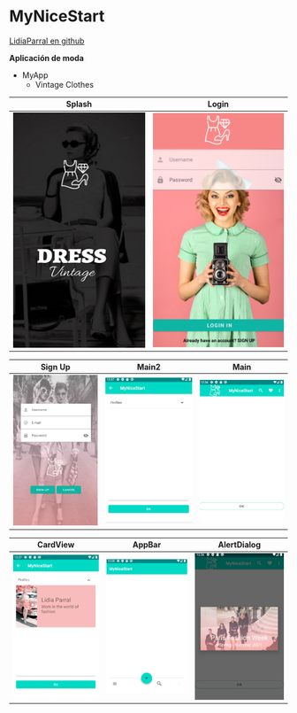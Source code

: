 # MyNiceStart

[LidiaParral en github](https://github.com/LidiaParral)

**Aplicación de moda**

* MyApp
  * Vintage Clothes


Splash | Login
------ | ------
![](img/splash.png) | ![](img/login.png)


Sign Up | Main2 | Main
------- | ----- | -----
![](img/SignUp.png) | ![](img/Main2.png) | ![](img/Main.png)

CardView | AppBar | AlertDialog
-------- | ------ | -----------
![](img/CardView.png) | ![](img/BottonAppBar.png) | ![](img/AlertDialog.png)
